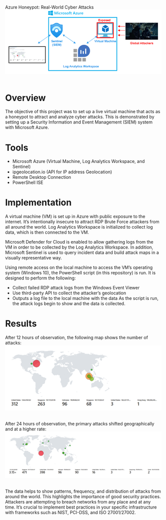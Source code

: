 Azure Honeypot: Real-World Cyber Attacks
![Overview](https://github.com/bqazi/Azure_Honeypot/blob/main/images/outline.png) <br><br>

# Overview
The objective of this project was to set up a live virtual machine that acts as a honeypot to attract and analyze cyber attacks. 
This is demonstrated by setting up a Security Information and Event Management (SIEM) system with Microsoft Azure. 

# Tools
* Microsoft Azure (Virtual Machine, Log Analytics Workspace, and Sentinel)
* ipgeolocation.io (API for IP address Geolocation)
* Remote Desktop Connection
* PowerShell ISE

# Implementation
A virtual machine (VM) is set up in Azure with public exposure to the internet. It’s intentionally insecure to attract RDP Brute Force attackers from all around the world. 
Log Analytics Workspace is initialized to collect log data, which is then connected to the VM.

Microsoft Defender for Cloud is enabled to allow gathering logs from the VM in order to be collected by the Log Analytics Workspace.
In addition, Microsoft Sentinel is used to query incident data and build attack maps in a visually representative way.

Using remote access on the local machine to access the VM’s operating system (Windows 10), the PowerShell script (in this repository) is run. It is designed to perform the following:
* Collect failed RDP attack logs from the Windows Event Viewer 
* Use third-party API to collect the attacker’s geolocation
* Outputs a log file to the local machine with the data
As the script is run, the attack logs begin to show and the data is collected.

# Results
After 12 hours of observation, the following map shows the number of attacks:
![12 hours post script](https://github.com/bqazi/Azure_Honeypot/blob/main/images/RDP_map.png) <br><br>

After 24 hours of observation, the primary attacks shifted geographically and at a higher rate:
![24 hours post script](https://github.com/bqazi/Azure_Honeypot/blob/main/images/RDP_map_24.png) <br><br>

The data helps to show patterns, frequency, and distribution of attacks from around the world. This highlights the importance of good security practices. 
Attackers are attempting to breach networks from any place and at any time. It’s crucial to implement best practices in your specific infrastructure with 
frameworks such as NIST, PCI-DSS, and ISO 27001/27002.
